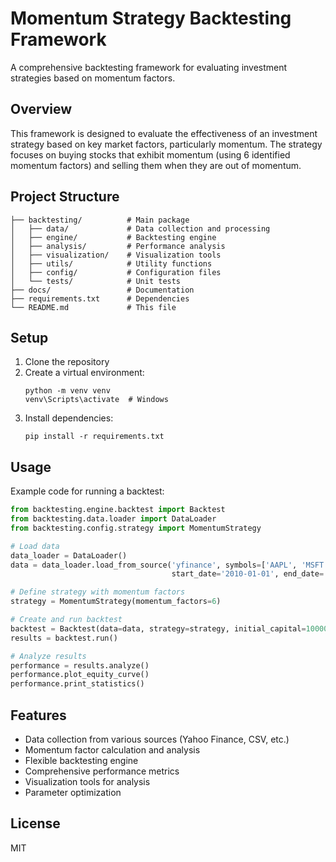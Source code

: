 # Momentum Strategy Backtesting Framework

A comprehensive backtesting framework for evaluating investment strategies based on momentum factors.

## Overview

This framework is designed to evaluate the effectiveness of an investment strategy based on key market factors, particularly momentum. The strategy focuses on buying stocks that exhibit momentum (using 6 identified momentum factors) and selling them when they are out of momentum.

## Project Structure

```
├── backtesting/          # Main package
│   ├── data/             # Data collection and processing
│   ├── engine/           # Backtesting engine
│   ├── analysis/         # Performance analysis
│   ├── visualization/    # Visualization tools
│   ├── utils/            # Utility functions
│   ├── config/           # Configuration files
│   └── tests/            # Unit tests
├── docs/                 # Documentation
├── requirements.txt      # Dependencies
└── README.md             # This file
```

## Setup

1. Clone the repository
2. Create a virtual environment:
   ```
   python -m venv venv
   venv\Scripts\activate  # Windows
   ```
3. Install dependencies:
   ```
   pip install -r requirements.txt
   ```

## Usage

Example code for running a backtest:

```python
from backtesting.engine.backtest import Backtest
from backtesting.data.loader import DataLoader
from backtesting.config.strategy import MomentumStrategy

# Load data
data_loader = DataLoader()
data = data_loader.load_from_source('yfinance', symbols=['AAPL', 'MSFT', 'GOOG'], 
                                    start_date='2010-01-01', end_date='2023-12-31')

# Define strategy with momentum factors
strategy = MomentumStrategy(momentum_factors=6)

# Create and run backtest
backtest = Backtest(data=data, strategy=strategy, initial_capital=100000)
results = backtest.run()

# Analyze results
performance = results.analyze()
performance.plot_equity_curve()
performance.print_statistics()
```

## Features

- Data collection from various sources (Yahoo Finance, CSV, etc.)
- Momentum factor calculation and analysis
- Flexible backtesting engine
- Comprehensive performance metrics
- Visualization tools for analysis
- Parameter optimization

## License

MIT 